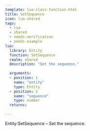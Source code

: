 ```yaml
---
template: lua-class-function.html
title: SetSequence
icon: lua-shared
tags:
  - lua
  - shared
  - needs-verification
  - needs-example
lua:
  library: Entity
  function: SetSequence
  realm: shared
  description: "Set the sequence."
  
  arguments:
  - position: 1
    name: "entity"
    type: Entity
  - position: 2
    name: "sequence"
    type: number
  returns:
    
---
```


<div class="lua__search__keywords">
Entity:SetSequence &#x2013; Set the sequence.
</div>
